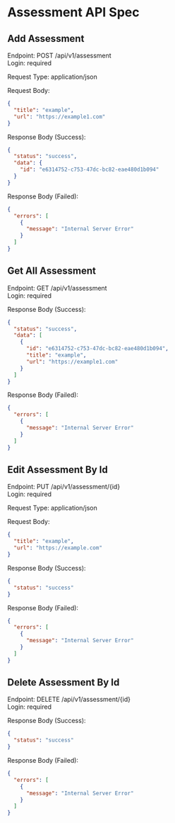 # Assessment API Spec

## Add Assessment
Endpoint: POST /api/v1/assessment\
Login: required

Request Type: application/json

Request Body:
```json
{
  "title": "example",
  "url": "https://example1.com"
}
```

Response Body (Success):
```json
{
  "status": "success",
  "data": {
    "id": "e6314752-c753-47dc-bc82-eae480d1b094"
  }
}
```

Response Body (Failed):
```json
{
  "errors": [
    {
      "message": "Internal Server Error"
    }
  ]
}
```

## Get All Assessment
Endpoint: GET /api/v1/assessment\
Login: required

Response Body (Success):
```json
{
  "status": "success",
  "data": [
    {
      "id": "e6314752-c753-47dc-bc82-eae480d1b094",
      "title": "example",
      "url": "https://example1.com"
    }
  ]
}
```

Response Body (Failed):
```json
{
  "errors": [
    {
      "message": "Internal Server Error"
    }
  ]
}
```

## Edit Assessment By Id
Endpoint: PUT /api/v1/assessment/{id}\
Login: required

Request Type: application/json

Request Body:
```json
{
  "title": "example",
  "url": "https://example.com"
}
```

Response Body (Success):
```json
{
  "status": "success"
}
```

Response Body (Failed):
```json
{
  "errors": [
    {
      "message": "Internal Server Error"
    }
  ]
}
```

## Delete Assessment By Id
Endpoint: DELETE /api/v1/assessment/{id}\
Login: required

Response Body (Success):
```json
{
  "status": "success"
}
```

Response Body (Failed):
```json
{
  "errors": [
    {
      "message": "Internal Server Error"
    }
  ]
}
```

